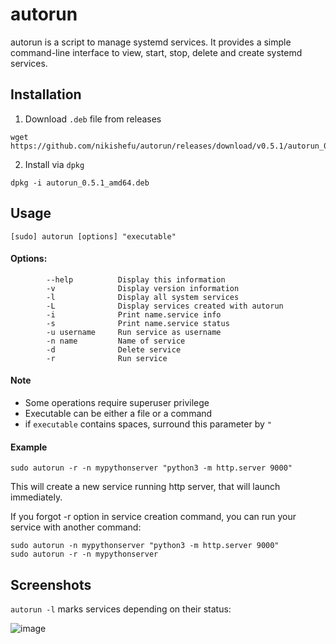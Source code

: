 # autorun
autorun is a script to manage systemd services. It provides a simple command-line interface to view, start, stop, delete and create systemd services.

## Installation
1. Download `.deb` file from releases
```
wget https://github.com/nikishefu/autorun/releases/download/v0.5.1/autorun_0.5.1_amd64.deb
```

2. Install via `dpkg`
```
dpkg -i autorun_0.5.1_amd64.deb
```

## Usage
```
[sudo] autorun [options] "executable"
```
#### Options:
```
        --help          Display this information
        -v              Display version information
        -l              Display all system services
        -L              Display services created with autorun
        -i              Print name.service info
        -s              Print name.service status
        -u username     Run service as username
        -n name         Name of service
        -d              Delete service
        -r              Run service
```
#### Note
- Some operations require superuser privilege
- Executable can be either a file or a command
- if `executable` contains spaces, surround this parameter by `"`

#### Example
```
sudo autorun -r -n mypythonserver "python3 -m http.server 9000"
```
This will create a new service running http server, that will launch immediately.

If you forgot -r option in service creation command, you can run your service with another command:
```
sudo autorun -n mypythonserver "python3 -m http.server 9000"
sudo autorun -r -n mypythonserver
```

## Screenshots
`autorun -l` marks services depending on their status:

![image](https://user-images.githubusercontent.com/37550111/230026224-cff31ef8-1d65-4a47-ac6a-cb6e7ad41406.png)

